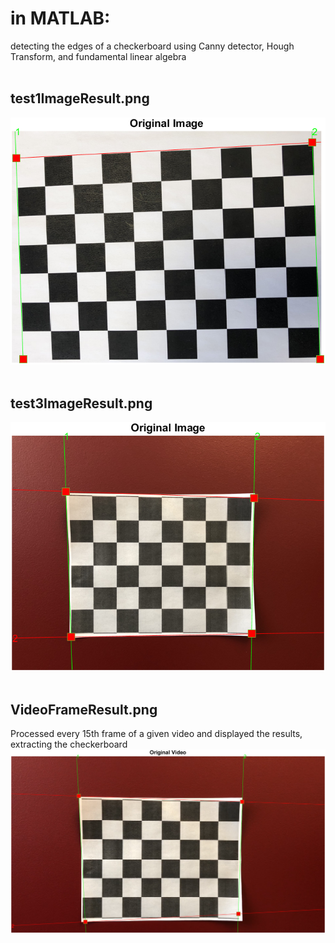 # in MATLAB:
detecting the edges of a checkerboard using Canny detector, Hough Transform, and fundamental linear algebra
<br>
<br>
## test1ImageResult.png
![test1ImageResult](https://github.com/R4VILKHGB/Computer-Vision/blob/1d7cabfe1928e8fad63317dab1704bdf69eb38e9/Edge-Detection-and-Processing/test1ImageResult.png)
<br>
<br>
## test3ImageResult.png
![test3ImageResult](https://github.com/R4VILKHGB/Computer-Vision/blob/7c0094479c63130225195aa749c5f57b228e9c50/Edge-Detection-and-Processing/test3ImageResult.png)
<br>
<br>
## VideoFrameResult.png
Processed every 15th frame of a given video and displayed the results, extracting the checkerboard
![VideoFrameResult](https://github.com/R4VILKHGB/Computer-Vision/blob/f9d3c703016356255968b2a7b72fb87c1aeeb768/Edge-Detection-and-Processing/VideoFrameResult.png)


